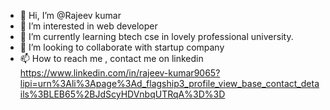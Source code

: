 - 👋 Hi, I’m @Rajeev kumar
- 👀 I’m interested in web developer 
- 🌱 I’m currently learning btech cse in lovely professional university.
- 💞️ I’m looking to collaborate with startup company 
- 📫 How to reach me , contact me on linkedin https://www.linkedin.com/in/rajeev-kumar9065?lipi=urn%3Ali%3Apage%3Ad_flagship3_profile_view_base_contact_details%3BLEB65%2BJdScyHDVnbqUTRqA%3D%3D

<!---
Rajeev02kumar/Rajeev02kumar is a ✨ special ✨ repository because its `README.md` (this file) appears on your GitHub profile.
You can click the Preview link to take a look at your changes.
--->
